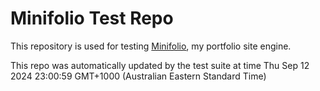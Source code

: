 # Minifolio Test Repo

This repository is used for testing [Minifolio](https://github.com/MaddyGuthridge/Minifolio), my portfolio site engine.

This repo was automatically updated by the test suite at time Thu Sep 12 2024 23:00:59 GMT+1000 (Australian Eastern Standard Time)
